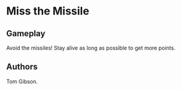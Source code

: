 Miss the Missile
================

Gameplay
--------
Avoid the missiles! Stay alive as long as possible to get more points.

Authors
-------
Tom Gibson.